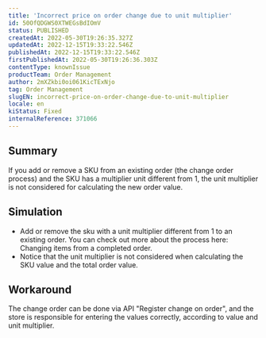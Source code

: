 ```yaml
---
title: 'Incorrect price on order change due to unit multiplier'
id: 50OfQDGWS0XTWEGsBdIOmV
status: PUBLISHED
createdAt: 2022-05-30T19:26:35.327Z
updatedAt: 2022-12-15T19:33:22.546Z
publishedAt: 2022-12-15T19:33:22.546Z
firstPublishedAt: 2022-05-30T19:26:36.303Z
contentType: knownIssue
productTeam: Order Management
author: 2mXZkbi0oi061KicTExNjo
tag: Order Management
slugEN: incorrect-price-on-order-change-due-to-unit-multiplier
locale: en
kiStatus: Fixed
internalReference: 371066
---
```


## Summary


If you add or remove a SKU from an existing order (the change order process) and the SKU has a multiplier unit different from 1, the unit multiplier is not considered for calculating the new order value.


##

## Simulation


- Add or remove the sku with a unit multiplier different from 1 to an existing order. You can check out more about the process here: Changing items from a completed order.
- Notice that the unit multiplier is not considered when calculating the SKU value and the total order value.


##

## Workaround


The change order can be done via API "Register change on order", and the store is responsible for entering the values correctly, according to value and unit multiplier.

